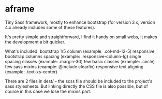 # aframe
Tiny Sass framework, mostly to enhance bootstrap (for version 3.x, version 4.x already includes some of these features).

It's pretty simple and straightforward, I find it handy on small webs, it makes the development a bit quicker.

What's included:
bootstrap 1/5 column (example: .col-md-12-5)
responsive bootstrap columns spacing (example: .responsive-column-lg)
single spacing classes (example: .margin-30)
few basic classes (example: .circle)
few sass mixins (example: @include clearfix)
responsive text aligning (example: .text-xs-center)

There are 2 files in dest/ - the scss file should be included to the project's sass stylesheets. But linking directly the CSS file is also possible, but of course in this case we lose the mixins part.